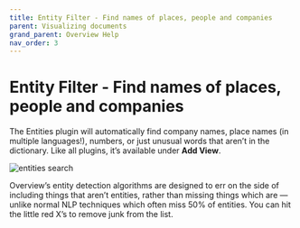 ```yaml
---
title: Entity Filter - Find names of places, people and companies
parent: Visualizing documents
grand_parent: Overview Help
nav_order: 3
---
```


# Entity Filter - Find names of places, people and companies

The Entities plugin will automatically find company names, place names (in multiple languages!), numbers, or just unusual words that aren’t in the dictionary. Like all plugins, it’s available under __Add View__.

![entities search](/wp-content/uploads/2016/03/Screen-Shot-2016-03-04-at-5.55.26-PM.png)

Overview’s entity detection algorithms are designed to err on the side of including things that aren’t entities, rather than missing things which are — unlike normal NLP techniques which often miss 50% of entities. You can hit the little red X’s to remove junk from the list.
